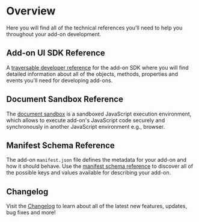 # Overview

Here you will find all of the technical references you'll need to help you throughout your add-on development.

## Add-on UI SDK Reference

A [traversable developer reference](./addonsdk/) for the add-on SDK where you will find detailed information about all of the objects, methods, properties and events you'll need for developing add-ons.

## Document Sandbox Reference

The [document sandbox](./document-sandbox/) is a sandboxed JavaScript execution environment, which allows to execute add-on's JavaScript code securely and synchronously in another JavaScript environment e.g., browser.

## Manifest Schema Reference

The add-on `manifest.json` file defines the metadata for your add-on and how it should behave. Use the [manifest schema reference](./manifest/) to discover all of the possible keys and values available for describing your add-on.

## Changelog

Visit the [Changelog](../guides/whatsnew.md) to learn about all of the latest new features, updates, bug fixes and more!
